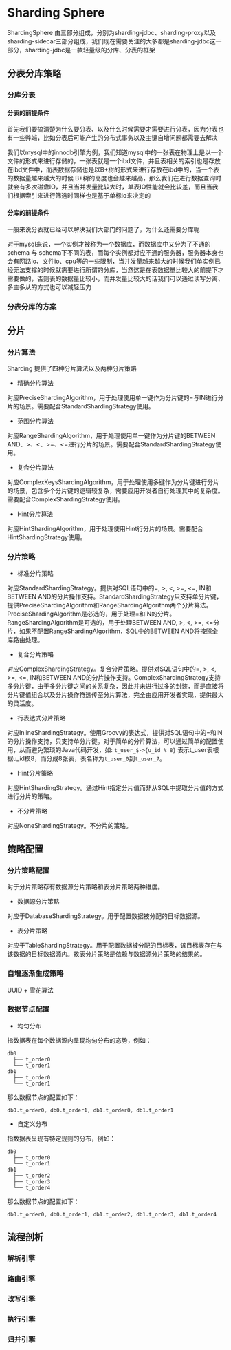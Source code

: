 # Sharding Sphere

ShardingSphere 由三部分组成，分别为sharding-jdbc、sharding-proxy以及sharding-sidecar三部分组成，我们现在需要关注的大多都是sharding-jdbc这一部分，sharding-jdbc是一款轻量级的分库、分表的框架

## 分表分库策略

### 分库分表

#### 分表的前提条件

首先我们要搞清楚为什么要分表、以及什么时候需要才需要进行分表，因为分表也有一些弊端，比如分表后可能产生的分布式事务以及主键自增问题都需要去解决

我们以mysql中的innodb引擎为例，我们知道mysql中的一张表在物理上是以一个文件的形式来进行存储的，一张表就是一个ibd文件，并且表相关的索引也是存放在ibd文件中，而表数据存储也是以B+树的形式来进行存放在ibd中的，当一个表的数据量越来越大的时候 B+树的高度也会越来越高，那么我们在进行数据查询时就会有多次磁盘IO，并且当并发量比较大时，单表IO性能就会比较差，而且当我们根据索引来进行筛选时同样也是基于单标io来决定的

#### 分库的前提条件

一般来说分表就已经可以解决我们大部门的问题了，为什么还需要分库呢

对于mysql来说，一个实例才被称为一个数据库，而数据库中又分为了不通的schema 与 schema下不同的表，而每个实例都对应不通的服务器，服务器本身也会有网路io、文件io、cpu等的一些限制，当并发量越来越大的时候我们单实例已经无法支撑的时候就需要进行所谓的分库，当然这是在表数据量比较大的前提下才需要做的，否则表的数据量比较小，而并发量比较大的话我们可以通过读写分离、多主多从的方式也可以减轻压力



### 分表分库的方案







## 分片

### 分片算法

Sharding 提供了四种分片算法以及两种分片策略

- 精确分片算法

对应PreciseShardingAlgorithm，用于处理使用单一键作为分片键的=与IN进行分片的场景。需要配合StandardShardingStrategy使用。

- 范围分片算法

对应RangeShardingAlgorithm，用于处理使用单一键作为分片键的BETWEEN AND、>、<、>=、<=进行分片的场景。需要配合StandardShardingStrategy使用。

- 复合分片算法

对应ComplexKeysShardingAlgorithm，用于处理使用多键作为分片键进行分片的场景，包含多个分片键的逻辑较复杂，需要应用开发者自行处理其中的复杂度。需要配合ComplexShardingStrategy使用。

- Hint分片算法

对应HintShardingAlgorithm，用于处理使用Hint行分片的场景。需要配合HintShardingStrategy使用。



### 分片策略

- 标准分片策略

对应StandardShardingStrategy。提供对SQL语句中的=, >, <, >=, <=, IN和BETWEEN AND的分片操作支持。StandardShardingStrategy只支持单分片键，提供PreciseShardingAlgorithm和RangeShardingAlgorithm两个分片算法。PreciseShardingAlgorithm是必选的，用于处理=和IN的分片。RangeShardingAlgorithm是可选的，用于处理BETWEEN AND, >, <, >=, <=分片，如果不配置RangeShardingAlgorithm，SQL中的BETWEEN AND将按照全库路由处理。

- 复合分片策略

对应ComplexShardingStrategy。复合分片策略。提供对SQL语句中的=, >, <, >=, <=, IN和BETWEEN AND的分片操作支持。ComplexShardingStrategy支持多分片键，由于多分片键之间的关系复杂，因此并未进行过多的封装，而是直接将分片键值组合以及分片操作符透传至分片算法，完全由应用开发者实现，提供最大的灵活度。

- 行表达式分片策略

对应InlineShardingStrategy。使用Groovy的表达式，提供对SQL语句中的=和IN的分片操作支持，只支持单分片键。对于简单的分片算法，可以通过简单的配置使用，从而避免繁琐的Java代码开发，如: `t_user_$->{u_id % 8}` 表示t_user表根据u_id模8，而分成8张表，表名称为`t_user_0`到`t_user_7`。

- Hint分片策略

对应HintShardingStrategy。通过Hint指定分片值而非从SQL中提取分片值的方式进行分片的策略。

- 不分片策略

对应NoneShardingStrategy。不分片的策略。





## 策略配置

### 分片策略配置

对于分片策略存有数据源分片策略和表分片策略两种维度。

- 数据源分片策略

对应于DatabaseShardingStrategy。用于配置数据被分配的目标数据源。

- 表分片策略

对应于TableShardingStrategy。用于配置数据被分配的目标表，该目标表存在与该数据的目标数据源内。故表分片策略是依赖与数据源分片策略的结果的。



### 自增逐渐生成策略

UUID + 雪花算法



### 数据节点配置

- 均匀分布

指数据表在每个数据源内呈现均匀分布的态势，例如：

```
db0
  ├── t_order0 
  └── t_order1 
db1
  ├── t_order0 
  └── t_order1
```

那么数据节点的配置如下：

```
db0.t_order0, db0.t_order1, db1.t_order0, db1.t_order1
```

- 自定义分布

指数据表呈现有特定规则的分布，例如：

```
db0
  ├── t_order0 
  └── t_order1 
db1
  ├── t_order2
  ├── t_order3
  └── t_order4
```

那么数据节点的配置如下：

```
db0.t_order0, db0.t_order1, db1.t_order2, db1.t_order3, db1.t_order4
```



## 流程剖析

### 解析引擎



### 路由引擎



### 改写引擎



### 执行引擎



### 归并引擎





